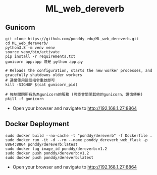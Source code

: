 <div align="center">

# ML_web_dereverb

</div>

## Gunicorn

```bash=
git clone https://github.com/ponddy-edu/ML_web_dereverb.git
cd ML_web_dereverb/
python3.8 -m venv venv
source venv/bin/activate
pip install -r requirements.txt
gunicorn app:app 或是 python app.py

# Reloads the configuration, starts the new worker processes, and gracefully shutdowns older workers
# 通常使用這個指令重啟即可
kill -SIGHUP $(cat gunicorn_pid)

# 強制關閉所有名為gunicorn的服務 (可能會關閉其他的gunicorn，謹慎使用)
pkill -f gunicorn 
```

- Open your browser and navigate to <http://192.168.1.27:8864>

## Docker Deployment

```bash=
sudo docker build --no-cache -t "ponddy/dereverb" -f Dockerfile .
sudo docker run -it -d --rm --name ponddy_dereverb_web_flask -p 8864:8864 ponddy/dereverb:latest
sudo docker tag image_id ponddy/dereverb:v1.2
sudo docker push ponddy/dereverb:v1.2
sudo docker push ponddy/dereverb:latest
```

- Open your browser and navigate to <http://192.168.1.27:8864>
